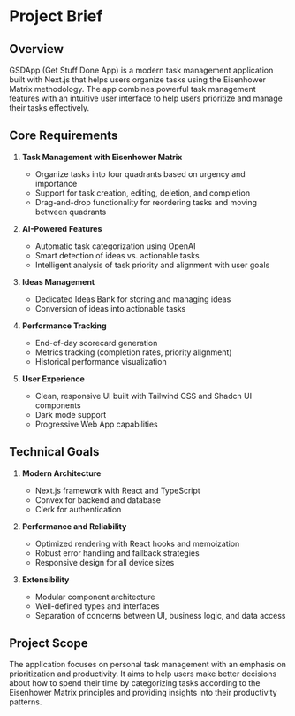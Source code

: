 # Project Brief

## Overview

GSDApp (Get Stuff Done App) is a modern task management application built with Next.js that helps users organize tasks using the Eisenhower Matrix methodology. The app combines powerful task management features with an intuitive user interface to help users prioritize and manage their tasks effectively.

## Core Requirements

1. **Task Management with Eisenhower Matrix**
   - Organize tasks into four quadrants based on urgency and importance
   - Support for task creation, editing, deletion, and completion
   - Drag-and-drop functionality for reordering tasks and moving between quadrants

2. **AI-Powered Features**
   - Automatic task categorization using OpenAI
   - Smart detection of ideas vs. actionable tasks
   - Intelligent analysis of task priority and alignment with user goals

3. **Ideas Management**
   - Dedicated Ideas Bank for storing and managing ideas
   - Conversion of ideas into actionable tasks

4. **Performance Tracking**
   - End-of-day scorecard generation
   - Metrics tracking (completion rates, priority alignment)
   - Historical performance visualization

5. **User Experience**
   - Clean, responsive UI built with Tailwind CSS and Shadcn UI components
   - Dark mode support
   - Progressive Web App capabilities

## Technical Goals

1. **Modern Architecture**
   - Next.js framework with React and TypeScript
   - Convex for backend and database
   - Clerk for authentication

2. **Performance and Reliability**
   - Optimized rendering with React hooks and memoization
   - Robust error handling and fallback strategies
   - Responsive design for all device sizes

3. **Extensibility**
   - Modular component architecture
   - Well-defined types and interfaces
   - Separation of concerns between UI, business logic, and data access

## Project Scope

The application focuses on personal task management with an emphasis on prioritization and productivity. It aims to help users make better decisions about how to spend their time by categorizing tasks according to the Eisenhower Matrix principles and providing insights into their productivity patterns.
